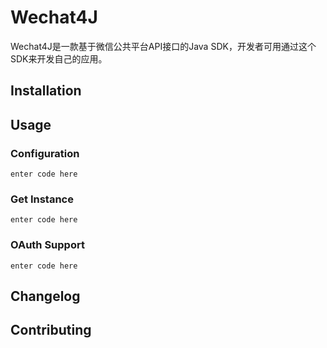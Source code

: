 # Wechat4J

Wechat4J是一款基于微信公共平台API接口的Java SDK，开发者可用通过这个SDK来开发自己的应用。

## Installation

## Usage
### Configuration

    enter code here

### Get Instance

    enter code here

### OAuth Support

    enter code here

## Changelog

## Contributing